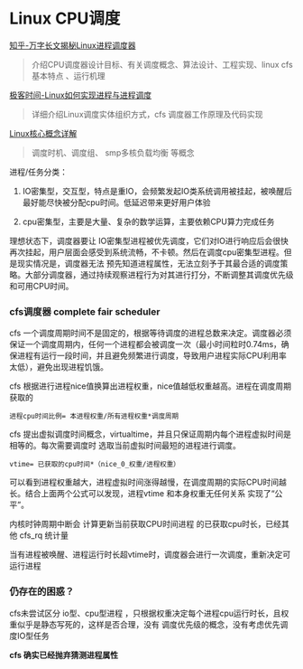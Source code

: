 # Linux CPU调度
[知乎-万字长文揭秘Linux进程调度器](https://zhuanlan.zhihu.com/p/486275661)

> 介绍CPU调度器设计目标、有关调度概念、算法设计、工程实现、linux cfs基本特点 、运行机理

[极客时间-Linux如何实现进程与进程调度](https://time.geekbang.org/column/article/393350)

> 详细介绍Linux调度实体组织方式，cfs 调度器工作原理及代码实现

[Linux核心概念详解](https://s3.shizhz.me/linux-sched/cfs-sched/group)

> 调度时机、调度组、 smp多核负载均衡 等概念



进程/任务分类：

1. IO密集型，交互型，特点是重IO，会频繁发起IO类系统调用被挂起，被唤醒后最好能尽快被分配cpu时间。低延迟带来更好用户体验

2. cpu密集型，主要是大量、复杂的数学运算，主要依赖CPU算力完成任务

理想状态下，调度器要让 IO密集型进程被优先调度，它们对IO进行响应后会很快再次挂起，用户层面会感受到系统流畅，不卡顿。然后在调度cpu密集型进程。但是现实情况是，调度器无法 预先知道进程属性，无法立刻予于其最合适的调度策略。大部分调度器，通过持续观察进程行为对其进行打分，不断调整其调度优先级和可用CPU时间。

### cfs调度器 complete fair scheduler

cfs 一个调度周期时间不是固定的，根据等待调度的进程总数来决定。调度器必须保证一个调度周期内，任何一个进程都会被调度一次（最小时间粒时0.74ms，确保进程有运行一段时间，并且避免频繁进行调度，导致用户进程实际CPU利用率太低），避免出现进程饥饿。

cfs 根据进行进程nice值换算出进程权重，nice值越低权重越高。进程在调度周期获取的

`进程cpu时间比例= 本进程权重/所有进程权重*调度周期 `

cfs 提出虚拟调度时间概念，virtualtime，并且只保证周期内每个进程虚拟时间是相等的。每次需要调度时 选取当前虚拟时间最短的进程进行调度。

`vtime= 已获取的cpu时间*（nice_0_权重/进程权重）`

可以看到进程权重越大，进程虚拟时间涨得越慢，在调度周期的实际CPU时间越长。结合上面两个公式可以发现，进程vtime 和本身权重无任何关系 实现了“公平”。

内核时钟周期中断会 计算更新当前获取CPU时间进程 的已获取cpu时长，已经其他 cfs_rq 统计量 

当有进程被唤醒、进程运行时长超vtime时，调度器会进行一次调度，重新决定可运行进程

### 仍存在的困惑？

cfs未尝试区分 io型、cpu型进程 ，只根据权重决定每个进程cpu运行时长，且权重似乎是静态写死的，这样是否合理，没有 调度优先级的概念，没有考虑优先调度IO型任务

**cfs 确实已经抛弃猜测进程属性**